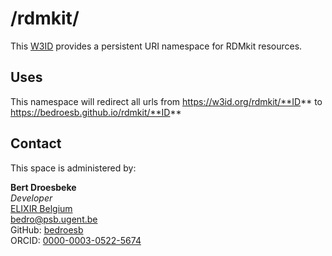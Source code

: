 # /rdmkit/
This [W3ID](https://w3id.org) provides a persistent URI namespace for RDMkit resources.

## Uses
This namespace will redirect all urls from https://w3id.org/rdmkit/**ID** to https://bedroesb.github.io/rdmkit/**ID** 

## Contact
This space is administered by:  

**Bert Droesbeke**  
*Developer*  
[ELIXIR Belgium](https://www.elixir-belgium.org/)  
<bedro@psb.ugent.be>  
GitHub: [bedroesb](https://github.com/bedroesb)  
ORCID: [0000-0003-0522-5674](https://orcid.org/0000-0003-0522-5674)  
